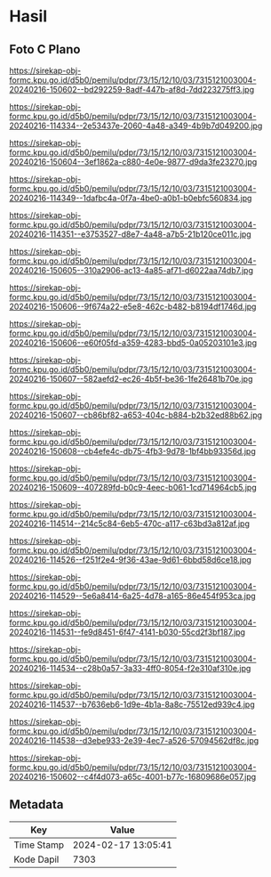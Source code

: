 # Hasil

## Foto C Plano

https://sirekap-obj-formc.kpu.go.id/d5b0/pemilu/pdpr/73/15/12/10/03/7315121003004-20240216-150602--bd292259-8adf-447b-af8d-7dd223275ff3.jpg

https://sirekap-obj-formc.kpu.go.id/d5b0/pemilu/pdpr/73/15/12/10/03/7315121003004-20240216-114334--2e53437e-2060-4a48-a349-4b9b7d049200.jpg

https://sirekap-obj-formc.kpu.go.id/d5b0/pemilu/pdpr/73/15/12/10/03/7315121003004-20240216-150604--3ef1862a-c880-4e0e-9877-d9da3fe23270.jpg

https://sirekap-obj-formc.kpu.go.id/d5b0/pemilu/pdpr/73/15/12/10/03/7315121003004-20240216-114349--1dafbc4a-0f7a-4be0-a0b1-b0ebfc560834.jpg

https://sirekap-obj-formc.kpu.go.id/d5b0/pemilu/pdpr/73/15/12/10/03/7315121003004-20240216-114351--e3753527-d8e7-4a48-a7b5-21b120ce011c.jpg

https://sirekap-obj-formc.kpu.go.id/d5b0/pemilu/pdpr/73/15/12/10/03/7315121003004-20240216-150605--310a2906-ac13-4a85-af71-d6022aa74db7.jpg

https://sirekap-obj-formc.kpu.go.id/d5b0/pemilu/pdpr/73/15/12/10/03/7315121003004-20240216-150606--9f674a22-e5e8-462c-b482-b8194df1746d.jpg

https://sirekap-obj-formc.kpu.go.id/d5b0/pemilu/pdpr/73/15/12/10/03/7315121003004-20240216-150606--e60f05fd-a359-4283-bbd5-0a05203101e3.jpg

https://sirekap-obj-formc.kpu.go.id/d5b0/pemilu/pdpr/73/15/12/10/03/7315121003004-20240216-150607--582aefd2-ec26-4b5f-be36-1fe26481b70e.jpg

https://sirekap-obj-formc.kpu.go.id/d5b0/pemilu/pdpr/73/15/12/10/03/7315121003004-20240216-150607--cb86bf82-a653-404c-b884-b2b32ed88b62.jpg

https://sirekap-obj-formc.kpu.go.id/d5b0/pemilu/pdpr/73/15/12/10/03/7315121003004-20240216-150608--cb4efe4c-db75-4fb3-9d78-1bf4bb93356d.jpg

https://sirekap-obj-formc.kpu.go.id/d5b0/pemilu/pdpr/73/15/12/10/03/7315121003004-20240216-150609--407289fd-b0c9-4eec-b061-1cd714964cb5.jpg

https://sirekap-obj-formc.kpu.go.id/d5b0/pemilu/pdpr/73/15/12/10/03/7315121003004-20240216-114514--214c5c84-6eb5-470c-a117-c63bd3a812af.jpg

https://sirekap-obj-formc.kpu.go.id/d5b0/pemilu/pdpr/73/15/12/10/03/7315121003004-20240216-114526--f251f2e4-9f36-43ae-9d61-6bbd58d6ce18.jpg

https://sirekap-obj-formc.kpu.go.id/d5b0/pemilu/pdpr/73/15/12/10/03/7315121003004-20240216-114529--5e6a8414-6a25-4d78-a165-86e454f953ca.jpg

https://sirekap-obj-formc.kpu.go.id/d5b0/pemilu/pdpr/73/15/12/10/03/7315121003004-20240216-114531--fe9d8451-6f47-4141-b030-55cd2f3bf187.jpg

https://sirekap-obj-formc.kpu.go.id/d5b0/pemilu/pdpr/73/15/12/10/03/7315121003004-20240216-114534--c28b0a57-3a33-4ff0-8054-f2e310af310e.jpg

https://sirekap-obj-formc.kpu.go.id/d5b0/pemilu/pdpr/73/15/12/10/03/7315121003004-20240216-114537--b7636eb6-1d9e-4b1a-8a8c-75512ed939c4.jpg

https://sirekap-obj-formc.kpu.go.id/d5b0/pemilu/pdpr/73/15/12/10/03/7315121003004-20240216-114538--d3ebe933-2e39-4ec7-a526-57094562df8c.jpg

https://sirekap-obj-formc.kpu.go.id/d5b0/pemilu/pdpr/73/15/12/10/03/7315121003004-20240216-150602--c4f4d073-a65c-4001-b77c-16809686e057.jpg


## Metadata

| Key        | Value               |
| ---------- | ------------------- |
| Time Stamp | 2024-02-17 13:05:41 |
| Kode Dapil | 7303                |



